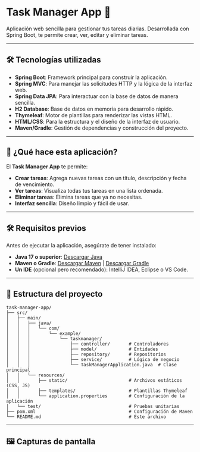 # Task Manager App 🚀

Aplicación web sencilla para gestionar tus tareas diarias. Desarrollada con Spring Boot, te permite crear, ver, editar y eliminar tareas.

---

## 🛠️ Tecnologías utilizadas

- **Spring Boot**: Framework principal para construir la aplicación.
- **Spring MVC**: Para manejar las solicitudes HTTP y la lógica de la interfaz web.
- **Spring Data JPA**: Para interactuar con la base de datos de manera sencilla.
- **H2 Database**: Base de datos en memoria para desarrollo rápido.
- **Thymeleaf**: Motor de plantillas para renderizar las vistas HTML.
- **HTML/CSS**: Para la estructura y el diseño de la interfaz de usuario.
- **Maven/Gradle**: Gestión de dependencias y construcción del proyecto.

---

## 🚀 ¿Qué hace esta aplicación?

El **Task Manager App** te permite:
- **Crear tareas**: Agrega nuevas tareas con un título, descripción y fecha de vencimiento.
- **Ver tareas**: Visualiza todas tus tareas en una lista ordenada.
- **Eliminar tareas**: Elimina tareas que ya no necesitas.
- **Interfaz sencilla**: Diseño limpio y fácil de usar.

---

## 🛠️ Requisitos previos

Antes de ejecutar la aplicación, asegúrate de tener instalado:
- **Java 17 o superior**: [Descargar Java](https://www.oracle.com/java/technologies/javase-downloads.html)
- **Maven o Gradle**: [Descargar Maven](https://maven.apache.org/download.cgi) | [Descargar Gradle](https://gradle.org/install/)
- **Un IDE** (opcional pero recomendado): IntelliJ IDEA, Eclipse o VS Code.

---

## 🧩 Estructura del proyecto
```plaintext
task-manager-app/
├── src/
│   ├── main/
│   │   ├── java/
│   │   │   └── com/
│   │   │       └── example/
│   │   │           └── taskmanager/
│   │   │               ├── controller/       # Controladores
│   │   │               ├── model/            # Entidades
│   │   │               ├── repository/       # Repositorios
│   │   │               ├── service/          # Lógica de negocio
│   │   │               └── TaskManagerApplication.java  # Clase principal
│   │   └── resources/
│   │       ├── static/                       # Archivos estáticos (CSS, JS)
│   │       ├── templates/                    # Plantillas Thymeleaf
│   │       └── application.properties        # Configuración de la aplicación
│   └── test/                                 # Pruebas unitarias
├── pom.xml                                   # Configuración de Maven
└── README.md                                 # Este archivo
```
---

## 🖼️ Capturas de pantalla





